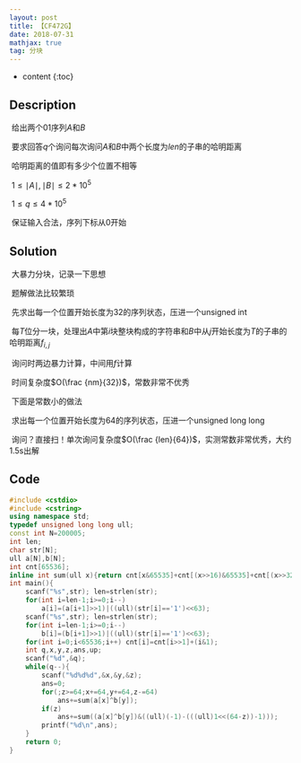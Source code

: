 ```yaml
---
layout: post
title: 【CF472G】
date: 2018-07-31
mathjax: true
tag: 分块
---
```

* content
{:toc}
## Description

​	给出两个01序列$A$和$B$

​	要求回答$q$个询问每次询问$A$和$B$中两个长度为$len$的子串的哈明距离

​	哈明距离的值即有多少个位置不相等

​	$1 \le \mid A\mid ,\mid B\mid  \le 2*10^5$

​	$1 \le q \le 4*10^5$

​	保证输入合法，序列下标从0开始



## Solution

​	大暴力分块，记录一下思想

​	题解做法比较繁琐

​	先求出每一个位置开始长度为32的序列状态，压进一个unsigned int

​	每$T$位分一块，处理出$A$中第$i$块整块构成的字符串和$B$中从$j$开始长度为$T$的子串的哈明距离$f_{i,j}$

​	询问时两边暴力计算，中间用$f$计算

​	时间复杂度$O(\frac {nm}{32})$，常数非常不优秀



​	下面是常数小的做法

​	求出每一个位置开始长度为64的序列状态，压进一个unsigned long long

​	询问？直接扫！单次询问复杂度$O(\frac {len}{64})$，实测常数非常优秀，大约1.5s出解



## Code

```c++
#include <cstdio>
#include <cstring>
using namespace std;
typedef unsigned long long ull;
const int N=200005;
int len;
char str[N];
ull a[N],b[N];
int cnt[65536];
inline int sum(ull x){return cnt[x&65535]+cnt[(x>>16)&65535]+cnt[(x>>32)&65535]+cnt[(x>>48)&65535];}
int main(){
    scanf("%s",str); len=strlen(str);
    for(int i=len-1;i>=0;i--)
        a[i]=(a[i+1]>>1)|((ull)(str[i]=='1')<<63);
    scanf("%s",str); len=strlen(str);
    for(int i=len-1;i>=0;i--)
        b[i]=(b[i+1]>>1)|((ull)(str[i]=='1')<<63);
    for(int i=0;i<65536;i++) cnt[i]=cnt[i>>1]+(i&1);
    int q,x,y,z,ans,up;
    scanf("%d",&q);
    while(q--){
        scanf("%d%d%d",&x,&y,&z);
        ans=0;
        for(;z>=64;x+=64,y+=64,z-=64)
            ans+=sum(a[x]^b[y]);
        if(z)
            ans+=sum((a[x]^b[y])&((ull)(-1)-(((ull)1<<(64-z))-1)));
        printf("%d\n",ans);
    }
    return 0;
}
```

​	

​	